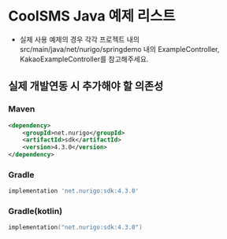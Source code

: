 # CoolSMS Java 예제 리스트

* 실제 사용 예제의 경우 각각 프로젝트 내의 src/main/java/net/nurigo/springdemo 내의 ExampleController, KakaoExampleController를 참고해주세요.

## 실제 개발연동 시 추가해야 할 의존성  

### Maven
```xml
<dependency>
    <groupId>net.nurigo</groupId>
    <artifactId>sdk</artifactId>
    <version>4.3.0</version>
</dependency>
```

### Gradle
```groovy
implementation 'net.nurigo:sdk:4.3.0'
```

### Gradle(kotlin)
```kotlin
implementation("net.nurigo:sdk:4.3.0")
```
